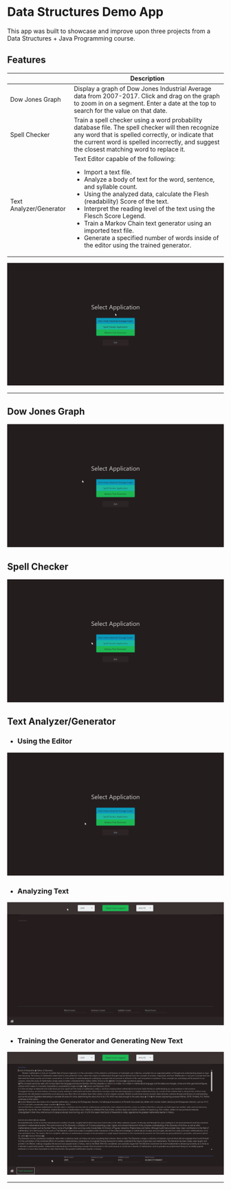 # Data Structures Demo App

This app was built to showcase and improve upon three projects from a Data Structures + Java Programming course.

## **Features**

|           | Description |
| --------- | ----------- |
| Dow Jones Graph                | Display a graph of Dow Jones Industrial Average data from 2007-2017. Click and drag on the graph to zoom in on a segment. Enter a date at the top to search for the value on that date. |
| Spell Checker                  | Train a spell checker using a word probability database file. The spell checker will then recognize any word that is spelled correctly, or indicate that the current word is spelled incorrectly, and suggest the closest matching word to replace it. |
| Text Analyzer/Generator | Text Editor capable of the following:<br/><ul><li>Import a text file.</li><li>Analyze a body of text for the word, sentence, and syllable count.</li><li>Using the analyzed data, calculate the Flesh (readability) Score of the text.</li><li>Interpret the reading level of the text using the Flesch Score Legend.</li><li>Train a Markov Chain text generator using an imported text file.</li><li>Generate a specified number of words inside of the editor using the trained generator.</li></ul> |
  
![Home Window](Demo-Files/home_window.gif)

---

## **Dow Jones Graph**

![Dow Jones Graph](Demo-Files/dow_jones.gif)

## **Spell Checker**

![Spell Checker](Demo-Files/spell_checker.gif)

## **Text Analyzer/Generator**

* ### Using the Editor

![Editor Intro](Demo-Files/editor_intro.gif)

* ### Analyzing Text

![Editor Trainer](Demo-Files/editor_trainer.gif)

* ### Training the Generator and Generating New Text

![Editor Generator](Demo-Files/editor_generator.gif)

---
